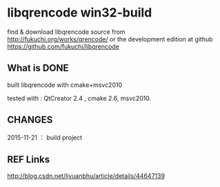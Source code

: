 libqrencode win32-build
========
find & download libqrencode source from
http://fukuchi.org/works/qrencode/
or the development edition at github
https://github.com/fukuchi/libqrencode

What is DONE
-----------
 built libqrencode with cmake+msvc2010
 
 tested with : QtCreator 2.4 , cmake 2.6, msvc2010.
	
CHANGES
----------
2015-11-21 ： build project

REF Links
----------
http://blog.csdn.net/liyuanbhu/article/details/44647139